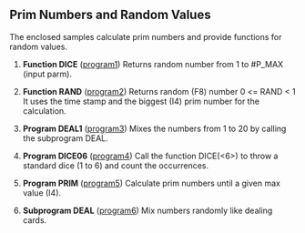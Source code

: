 ## Prim Numbers and Random Values

The enclosed samples calculate prim numbers and provide functions for random values.

1. **Function DICE** 
([program1](program1.txt))
Returns random number from 1 to #P_MAX (input parm).


2. **Function RAND** 
([program2](program2.txt))
Returns random (F8) number 0 <= RAND < 1
It uses the time stamp and the biggest (I4) prim number for the calculation.


3. **Program DEAL1** 
([program3](program3.txt))
Mixes the numbers from 1 to 20 by calling the subprogram DEAL.


4. **Program DICE06** 
([program4](program4.txt))
Call the function DICE(<6>) to throw a standard dice (1 to 6) and count the occurrences.


5. **Program PRIM** 
([program5](program5.txt))
Calculate prim numbers until a given max value (I4).


6. **Subprogram DEAL** 
([program6](program6.txt))
Mix numbers randomly like dealing cards.
